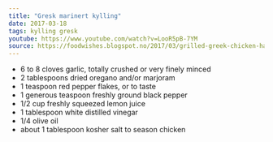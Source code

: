 ```yaml
---
title: "Gresk marinert kylling"
date: 2017-03-18
tags: kylling gresk
youtube: https://www.youtube.com/watch?v=LooR5pB-7YM
source: https://foodwishes.blogspot.no/2017/03/grilled-greek-chicken-happy-st-patricks.html
---
```


- 6 to 8 cloves garlic, totally crushed or very finely minced
- 2 tablespoons dried oregano and/or marjoram
- 1 teaspoon red pepper flakes, or to taste
- 1 generous teaspoon freshly ground black pepper
- 1/2 cup freshly squeezed lemon juice
- 1 tablespoon white distilled vinegar
- 1/4 olive oil
- about 1 tablespoon kosher salt to season chicken
